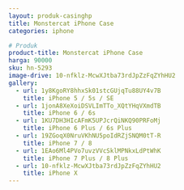 ```yaml
---
layout: produk-casinghp
title: Monstercat iPhone Case
categories: iphone

# Produk
product-title: Monstercat iPhone Case
harga: 90000
sku: hn-5293
image-drive: 10-nfklz-McwXJtba73rdJpZzFqZYhHU2
gallery:
  - url: 1y8KgoRY8hhxSk01stcGUjqTu88UY4v7B
    title: iPhone 5 / 5s / SE
  - url: 1jonA8XeXoiDSVLImTTo_XQtYHqVXmdTB
    title: iPhone 6 / 6s
  - url: 1KU7DH3HIcAFmK5UPJcrQiNKQ90PRFoMj
    title: iPhone 6 Plus / 6s Plus
  - url: 19ZGoqX0NruVKhNU5poIdRZjSNQM0tT-R
    title: iPhone 7 / 8
  - url: 1EAo6Ml4PVo7uvzVVcSklMPNkxLdPtWhK
    title: iPhone 7 Plus / 8 Plus
  - url: 10-nfklz-McwXJtba73rdJpZzFqZYhHU2
    title: iPhone X
---
```

